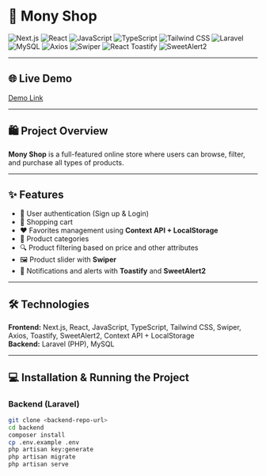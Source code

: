 # 🛒 Mony Shop

![Next.js](https://img.shields.io/badge/Next.js-black?style=for-the-badge&logo=next.js)
![React](https://img.shields.io/badge/React-61DAFB?style=for-the-badge&logo=react&logoColor=black)
![JavaScript](https://img.shields.io/badge/JavaScript-F7DF1E?style=for-the-badge&logo=javascript&logoColor=black)
![TypeScript](https://img.shields.io/badge/TypeScript-3178C6?style=for-the-badge&logo=typescript&logoColor=white)
![Tailwind CSS](https://img.shields.io/badge/Tailwind%20CSS-06B6D4?style=for-the-badge&logo=tailwind-css&logoColor=white)
![Laravel](https://img.shields.io/badge/Laravel-F9322C?style=for-the-badge&logo=laravel&logoColor=white)
![MySQL](https://img.shields.io/badge/MySQL-4479A1?style=for-the-badge&logo=mysql&logoColor=white)
![Axios](https://img.shields.io/badge/Axios-5A29E4?style=for-the-badge)
![Swiper](https://img.shields.io/badge/Swiper-6332F6?style=for-the-badge)
![React Toastify](https://img.shields.io/badge/React%20Toastify-FF3C00?style=for-the-badge)
![SweetAlert2](https://img.shields.io/badge/SweetAlert2-FF6F61?style=for-the-badge)

---

## 🌐 Live Demo
[Demo Link](https://your-demo-link.com)  <!-- Replace with your demo link -->

---

## 🛍 Project Overview
**Mony Shop** is a full-featured online store where users can browse, filter, and purchase all types of products.

---

## ✨ Features
- 🔑 User authentication (Sign up & Login)  
- 🛒 Shopping cart  
- ❤️ Favorites management using **Context API + LocalStorage**  
- 📂 Product categories  
- 🔍 Product filtering based on price and other attributes  
- 🖼️ Product slider with **Swiper**  
- 🔔 Notifications and alerts with **Toastify** and **SweetAlert2**

---

## 🛠 Technologies
**Frontend:** Next.js, React, JavaScript, TypeScript, Tailwind CSS, Swiper, Axios, Toastify, SweetAlert2, Context API + LocalStorage  
**Backend:** Laravel (PHP), MySQL  

---

## 💻 Installation & Running the Project

### Backend (Laravel)
```bash
git clone <backend-repo-url>
cd backend
composer install
cp .env.example .env
php artisan key:generate
php artisan migrate
php artisan serve
